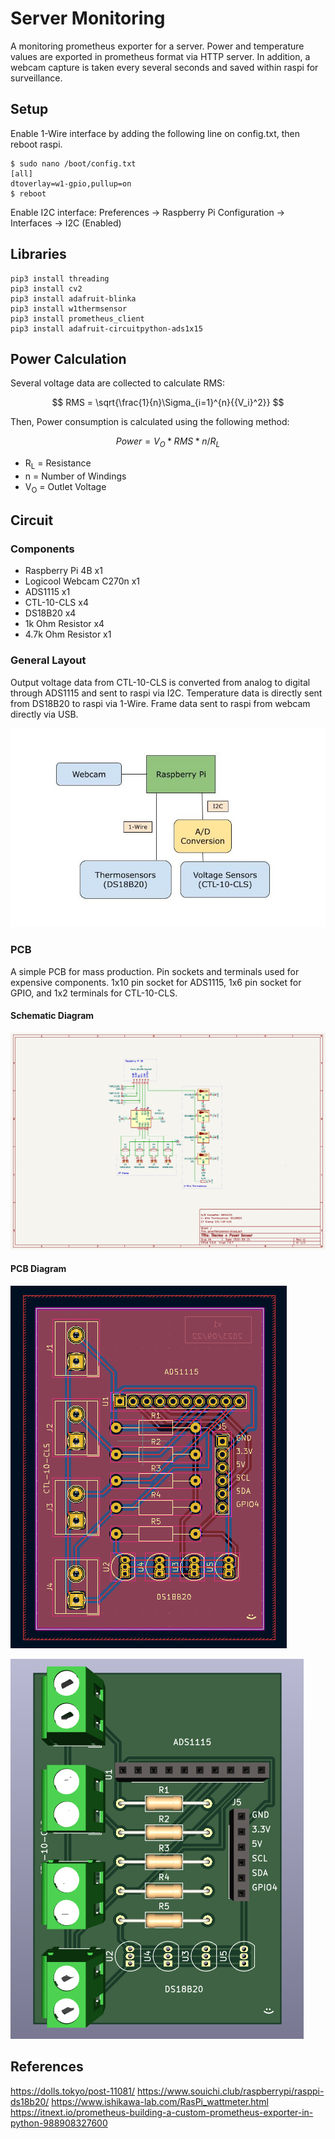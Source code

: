 # Server Monitoring
A monitoring prometheus exporter for a server. Power and temperature values are exported in prometheus format via HTTP server. In addition, a webcam capture is taken every several seconds and saved within raspi for surveillance.

## Setup
Enable 1-Wire interface by adding the following line on config.txt, then reboot raspi.
```
$ sudo nano /boot/config.txt
[all]
dtoverlay=w1-gpio,pullup=on
$ reboot
```
Enable I2C interface:
Preferences -> Raspberry Pi Configuration -> Interfaces -> I2C (Enabled)

## Libraries
```
pip3 install threading
pip3 install cv2
pip3 install adafruit-blinka
pip3 install w1thermsensor
pip3 install prometheus_client
pip3 install adafruit-circuitpython-ads1x15
```

## Power Calculation
Several voltage data are collected to calculate RMS:

$$ RMS = \sqrt{\frac{1}{n}\Sigma_{i=1}^{n}{{V_i}^2}} $$

Then, Power consumption is calculated using the following method:

$$ Power = {V_O} * {RMS} * {n} / {R_L} $$
- R<sub>L</sub> = Resistance
- n = Number of Windings
- V<sub>O</sub> = Outlet Voltage
  
## Circuit

### Components
- Raspberry Pi 4B x1
- Logicool Webcam C270n x1
- ADS1115 x1
- CTL-10-CLS x4
- DS18B20 x4
- 1k Ohm Resistor x4
- 4.7k Ohm Resistor x1

### General Layout

Output voltage data from CTL-10-CLS is converted from analog to digital through ADS1115 and sent to raspi via I2C. Temperature data is directly sent from DS18B20 to raspi via 1-Wire. Frame data sent to raspi from webcam directly via USB.

![Layout Diagram](images/layoutdiagram.jpg)

### PCB

A simple PCB for mass production. Pin sockets and terminals used for expensive components. 1x10 pin socket for ADS1115, 1x6 pin socket for GPIO, and 1x2 terminals for CTL-10-CLS.

#### Schematic Diagram

![pcb circuit diagram](images/thermopowercircuit.png)

#### PCB Diagram
![pcb layout](images/thermopowerpcb.png)

![pcb 3d  model](images/thermopowerpcb3d.png)

## References

https://dolls.tokyo/post-11081/
https://www.souichi.club/raspberrypi/rasppi-ds18b20/
https://www.ishikawa-lab.com/RasPi_wattmeter.html
https://itnext.io/prometheus-building-a-custom-prometheus-exporter-in-python-988908327600

